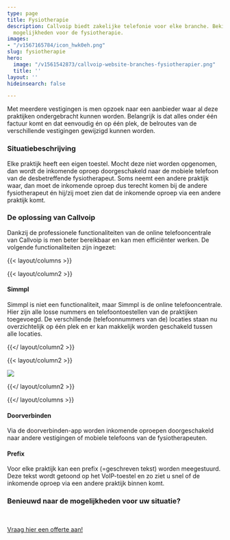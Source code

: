 ```yaml
---
type: page
title: Fysiotherapie
description: Callvoip biedt zakelijke telefonie voor elke branche. Bekijk hier de
  mogelijkheden voor de fysiotherapie.
images:
- "/v1567165784/icon_hwk0eh.png"
slug: fysiotherapie
hero:
  image: "/v1561542873/callvoip-website-branches-fysiotherapier.png"
  title: ''
layout: ''
hideinsearch: false

---
```

Met meerdere vestigingen is men opzoek naar een aanbieder waar al deze praktijken ondergebracht kunnen worden. Belangrijk is dat alles onder één factuur komt en dat eenvoudig én op één plek, de belroutes van de verschillende vestigingen gewijzigd kunnen worden.

### Situatiebeschrijving

Elke praktijk heeft een eigen toestel. Mocht deze niet worden opgenomen, dan wordt de inkomende oproep doorgeschakeld naar de mobiele telefoon van de desbetreffende fysiotherapeut. Soms neemt een andere praktijk waar, dan moet de inkomende oproep dus terecht komen bij de andere fysiotherapeut én hij/zij moet zien dat de inkomende oproep via een andere praktijk komt.

### De oplossing van Callvoip

Dankzij de professionele functionaliteiten van de online telefooncentrale van Callvoip is men beter bereikbaar en kan men efficiënter werken. De volgende functionaliteiten zijn ingezet:

{{< layout/columns >}}

{{< layout/column2 >}}

#### Simmpl

Simmpl is niet een functionaliteit, maar Simmpl is de online telefooncentrale. Hier zijn alle losse nummers en telefoontoestellen van de praktijken toegevoegd. De verschillende (telefoonnummers van de) locaties staan nu overzichtelijk op één plek en er kan makkelijk worden geschakeld tussen alle locaties.

{{</ layout/column2 >}}

{{< layout/column2 >}}

![](https://res.cloudinary.com/callvoip/image/upload/v1562162095/Callvoip-website-belpannen-voorbeeld.png)

{{</ layout/column2 >}}

{{</ layout/columns >}}

#### Doorverbinden

Via de doorverbinden-app worden inkomende oproepen doorgeschakeld naar andere vestigingen of mobiele telefoons van de fysiotherapeuten.

#### Prefix

Voor elke praktijk kan een prefix (=geschreven tekst) worden meegestuurd. Deze tekst wordt getoond op het VoIP-toestel en zo ziet u snel of de inkomende oproep via een andere praktijk binnen komt.

### Benieuwd naar de mogelijkheden voor uw situatie?

<br>

<a href="/offerte/" class="button">Vraag hier een offerte aan!</a>